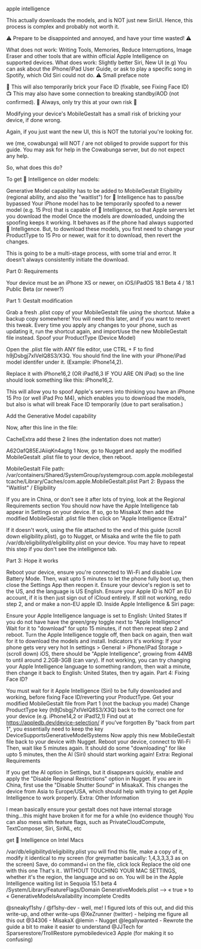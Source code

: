 apple intelligence

This actually downloads the models, and is NOT just new SiriUI. Hence, this process is complex and probably not worth it.

⚠️ Prepare to be disappointed and annoyed, and have your time wasted! ⚠️

What does not work: Writing Tools, Memories, Reduce Interruptions, Image Eraser and other tools that are within official Apple Intelligence on supported devices.
What does work: Slightly better Siri, New UI
(e.g) You can ask about the iPhone/iPad User Guide, or ask to play a specific song in Spotify, which Old Siri could not do.
⚠️ Small preface note

🧱 This will also temporarily brick your Face ID (fixable, see Fixing Face ID)
📺 This may also have some connection to breaking standby/AOD (not confirmed).
🚧 Always, only try this at your own risk 🚧

Modifying your device's MobileGestalt has a small risk of bricking your device, if done wrong.

Again, if you just want the new UI, this is NOT the tutorial you're looking for.

we (me, cowabunga) will NOT / are not obliged to provide support for this guide. You may ask for help in the Cowabunga server, but do not expect any help.

So, what does this do?

To get  Intelligence on older models:

Generative Model capability has to be added to MobileGestalt
Eligibility (regional ability, and also the "waitlist") for  Intelligence has to pass/be bypassed
Your iPhone model has to be temporarily spoofed to a newer model (e.g. 15 Pro) that is capable of  Intelligence, so that Apple servers let you download the model
Once the models are downloaded, undoing the spoofing keeps it working. It behaves as if the phone had always supported  Intelligence. But, to download these models, you first need to change your ProductType to 15 Pro or newer, wait for it to download, then revert the changes.

This is going to be a multi-stage process, with some trial and error. It doesn't always consistently initiate the download.

Part 0: Requirements

Your device must be an iPhone XS or newer, on iOS/iPadOS 18.1 Beta 4 / 18.1 Public Beta (or newer?)

Part 1: Gestalt modification

Grab a fresh .plist copy of your MobileGestalt file using the shortcut.
Make a backup copy somewhere! You will need this later, and if you want to revert this tweak.
Every time you apply any changes to your phone, such as updating it, run the shortcut again, and import/use the new MobileGestalt file instead.
Spoof your ProductType (Device Model)

Open the .plist file with ANY file editor, use CTRL + F to find h9jDsbgj7xIVeIQ8S3/X3Q. You should find the line with your iPhone/iPad model identifer under it. (Example: iPhone14,2).

Replace it with iPhone16,2 (OR iPad16,3 IF YOU ARE ON iPad) so the line should look something like this: <string>iPhone16,2</string>.

This will allow you to spoof Apple's servers into thinking you have an iPhone 15 Pro (or well iPad Pro M4), which enables you to download the models, but also is what will break Face ID temporarily (due to part seralisation.)

Add the Generative Model capability

Now, after this line in the file:

<key>CacheExtra</key>
  <dict>
add these 2 lines (the indentation does not matter)

<key>A62OafQ85EJAiiqKn4agtg</key>
<integer>1</integer>
Now, go to Nugget and apply the modified MobileGestalt .plist file to your device, then reboot.

MobileGestalt File path: /var/containers/Shared/SystemGroup/systemgroup.com.apple.mobilegestaltcache/Library/Caches/com.apple.MobileGestalt.plist
Part 2: Bypass the "Waitlist" / Eligibility

If you are in China, or don't see it after lots of trying, look at the Regional Requirements section You should now have the Apple Intelligence tab appear in Settings on your device.
If so, go to MisakaX then add the modified MobileGestalt .plist file then click on "Apple Intelligence (Extra)"

If it doesn't work, using the file attached to the end of this guide (scroll down eligibility.plist), go to Nugget, or Misaka and write the file to path /var/db/eligibilityd/eligibility.plist on your device.
You may have to repeat this step if you don't see the intelligence tab.

Part 3: Hope it works

Reboot your device, ensure you're connected to Wi-Fi and disable Low Battery Mode.
Then, wait upto 5 minutes to let the phone fully boot up, then close the Settings App then reopen it.
Ensure your device's region is set to the US, and the language is US English.
Ensure your Apple ID is NOT an EU account, if it is then just sign out of iCloud entirely. If still not working, redo step 2, and or make a non-EU apple ID.
Inside Apple Intelligence & Siri page:

Ensure your Apple Intelligence language is set to English: United States
If you do not have have the green/grey toggle next to "Apple Intelligence"
Wait for it to "download" for upto 15 minutes, if not then repeat step 2 and reboot.
Turn the Apple Intelligence toggle off, then back on again, then wait for it to download the models and install.
Indicators it's working:
If your phone gets very very hot
In settings > General > iPhone/iPad Storage > (scroll down) iOS, there should be "Apple Intelligence", growing from 44MB to until around 2.2GB-3GB (can vary).
If not working, you can try changing your Apple Intelligence language to something random, then wait a minute, then change it back to English: United States, then try again.
Part 4: Fixing Face ID?

You must wait for it Apple Intelligence (Siri) to be fully downloaded and working, before fixing Face ID/reverting your ProductType.
Get your modified MobileGestalt file from Part 1 (not the backup you made)
Change ProductType key (h9jDsbgj7xIVeIQ8S3/X3Q) back to the correct one for your device (e.g. iPhone14,2 or iPad12,1)
Find out at https://appledb.dev/device-selection/ if you've forgotten
By "back from part 1", you essentially need to keep the key DeviceSupportsGenerativeModelSystems
Now apply this new MobileGestalt file back to your device with Nugget.
Reboot your device, connect to Wi-Fi
Then, wait like 5 minutes again.
It should do some "downloading" for like upto 5 minutes, then the AI (Siri) should start working again!
Extra: Regional Requirements

If you get the AI option in Settings, but it disappears quickly, enable and apply the "Disable Regional Restrictions" option in Nugget.
If you are in China, first use the "Disable Shutter Sound" in MisakaX. This changes the device from Asia to Europe/USA, which should help with trying to get Apple Intelligence to work properly.
Extra: Other Information

I mean basically ensure your gestalt does not have internal storage thing...this might have broken it for me for a while (no evidence though)
You can also mess with feature flags, such as PrivateCloudCompute, TextComposer, Siri, SiriNL, etc

get  Intelligence on Intel Macs

/var/db/eligibilityd/eligibility.plist
you will find this file, make a copy of it, modify it identical to my screen (for greymatter basically: 1,4,3,3,3,3 as on the screen)
Save, do command+i on the file, click lock
Replace the old one with this one
That's it.. WITHOUT TOUCHING YOUR MAC SETTINGS, whether it's the region, the language and so on. You will be in the Apple Intelligence waiting list in Sequoia 15.1 beta 4
/System/Library/FeatureFlags/Domain
GenerativeModels.plist —> « true » to « GenerativeModelsAvailability
incomplete
Credits

@sneakyf1shy / @f1shy-dev - well, me! I figured lots of this out, and did this write-up, and other write-ups
@XeZrunner (twitter) - helping me figure all this out
@34306 - MisakaX
@lemin - Nugget
@legallywanted - Rewrote the guide a bit to make it easier to understand
@JJTech for Sparserestore/TrollRestore
pymobiledevice3
Apple (for making it so confusing)
